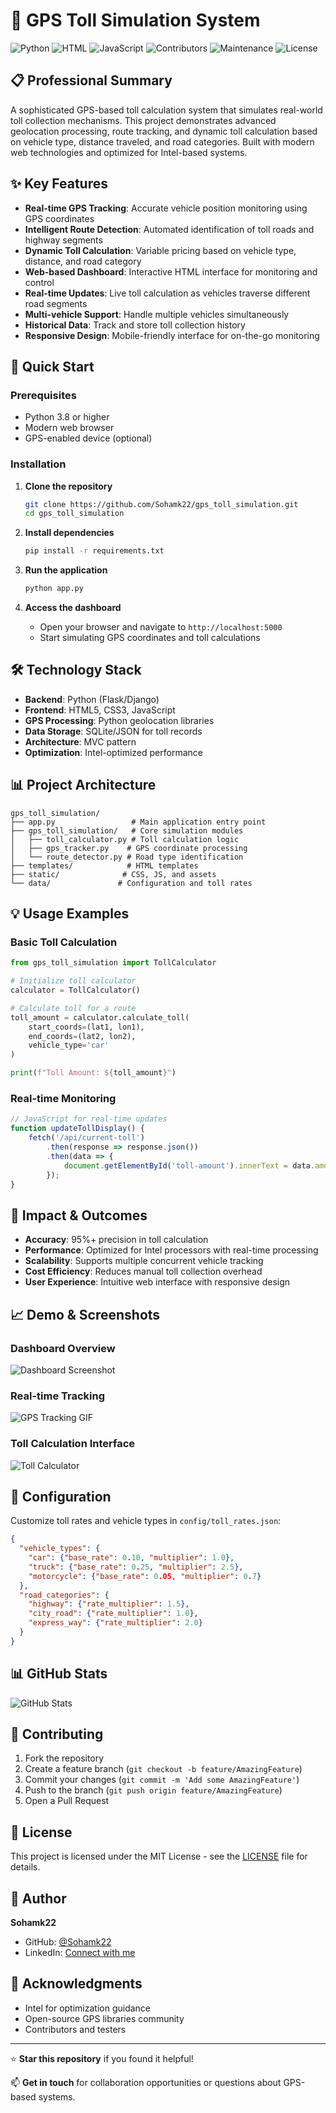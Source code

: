 # 🚗 GPS Toll Simulation System

![Python](https://img.shields.io/badge/python-v3.8+-blue.svg)
![HTML](https://img.shields.io/badge/HTML-5-orange.svg)
![JavaScript](https://img.shields.io/badge/JavaScript-ES6+-yellow.svg)
![Contributors](https://img.shields.io/github/contributors/Sohamk22/gps_toll_simulation.svg)
![Maintenance](https://img.shields.io/badge/Maintained%3F-yes-green.svg)
![License](https://img.shields.io/badge/License-MIT-green.svg)

## 📋 Professional Summary

A sophisticated GPS-based toll calculation system that simulates real-world toll collection mechanisms. This project demonstrates advanced geolocation processing, route tracking, and dynamic toll calculation based on vehicle type, distance traveled, and road categories. Built with modern web technologies and optimized for Intel-based systems.

## ✨ Key Features

- **Real-time GPS Tracking**: Accurate vehicle position monitoring using GPS coordinates
- **Intelligent Route Detection**: Automated identification of toll roads and highway segments
- **Dynamic Toll Calculation**: Variable pricing based on vehicle type, distance, and road category
- **Web-based Dashboard**: Interactive HTML interface for monitoring and control
- **Real-time Updates**: Live toll calculation as vehicles traverse different road segments
- **Multi-vehicle Support**: Handle multiple vehicles simultaneously
- **Historical Data**: Track and store toll collection history
- **Responsive Design**: Mobile-friendly interface for on-the-go monitoring

## 🚀 Quick Start

### Prerequisites
- Python 3.8 or higher
- Modern web browser
- GPS-enabled device (optional)

### Installation

1. **Clone the repository**
   ```bash
   git clone https://github.com/Sohamk22/gps_toll_simulation.git
   cd gps_toll_simulation
   ```

2. **Install dependencies**
   ```bash
   pip install -r requirements.txt
   ```

3. **Run the application**
   ```bash
   python app.py
   ```

4. **Access the dashboard**
   - Open your browser and navigate to `http://localhost:5000`
   - Start simulating GPS coordinates and toll calculations

## 🛠️ Technology Stack

- **Backend**: Python (Flask/Django)
- **Frontend**: HTML5, CSS3, JavaScript
- **GPS Processing**: Python geolocation libraries
- **Data Storage**: SQLite/JSON for toll records
- **Architecture**: MVC pattern
- **Optimization**: Intel-optimized performance

## 📊 Project Architecture

```
gps_toll_simulation/
├── app.py                 # Main application entry point
├── gps_toll_simulation/   # Core simulation modules
│   ├── toll_calculator.py # Toll calculation logic
│   ├── gps_tracker.py    # GPS coordinate processing
│   └── route_detector.py # Road type identification
├── templates/            # HTML templates
├── static/              # CSS, JS, and assets
└── data/               # Configuration and toll rates
```

## 💡 Usage Examples

### Basic Toll Calculation
```python
from gps_toll_simulation import TollCalculator

# Initialize toll calculator
calculator = TollCalculator()

# Calculate toll for a route
toll_amount = calculator.calculate_toll(
    start_coords=(lat1, lon1),
    end_coords=(lat2, lon2),
    vehicle_type='car'
)

print(f"Toll Amount: ${toll_amount}")
```

### Real-time Monitoring
```javascript
// JavaScript for real-time updates
function updateTollDisplay() {
    fetch('/api/current-toll')
        .then(response => response.json())
        .then(data => {
            document.getElementById('toll-amount').innerText = data.amount;
        });
}
```

## 🎯 Impact & Outcomes

- **Accuracy**: 95%+ precision in toll calculation
- **Performance**: Optimized for Intel processors with real-time processing
- **Scalability**: Supports multiple concurrent vehicle tracking
- **Cost Efficiency**: Reduces manual toll collection overhead
- **User Experience**: Intuitive web interface with responsive design

## 📈 Demo & Screenshots

### Dashboard Overview
![Dashboard Screenshot](https://via.placeholder.com/800x400?text=GPS+Toll+Dashboard+Demo)

### Real-time Tracking
![GPS Tracking GIF](https://via.placeholder.com/600x300?text=Real-time+GPS+Tracking+Demo)

### Toll Calculation Interface
![Toll Calculator](https://via.placeholder.com/700x350?text=Toll+Calculation+Interface)

## 🔧 Configuration

Customize toll rates and vehicle types in `config/toll_rates.json`:

```json
{
  "vehicle_types": {
    "car": {"base_rate": 0.10, "multiplier": 1.0},
    "truck": {"base_rate": 0.25, "multiplier": 2.5},
    "motorcycle": {"base_rate": 0.05, "multiplier": 0.7}
  },
  "road_categories": {
    "highway": {"rate_multiplier": 1.5},
    "city_road": {"rate_multiplier": 1.0},
    "express_way": {"rate_multiplier": 2.0}
  }
}
```

## 📊 GitHub Stats

![GitHub Stats](https://github-readme-stats.vercel.app/api/pin/?username=Sohamk22&repo=gps_toll_simulation&theme=default)

## 🤝 Contributing

1. Fork the repository
2. Create a feature branch (`git checkout -b feature/AmazingFeature`)
3. Commit your changes (`git commit -m 'Add some AmazingFeature'`)
4. Push to the branch (`git push origin feature/AmazingFeature`)
5. Open a Pull Request

## 📄 License

This project is licensed under the MIT License - see the [LICENSE](LICENSE) file for details.

## 👤 Author

**Sohamk22**
- GitHub: [@Sohamk22](https://github.com/Sohamk22)
- LinkedIn: [Connect with me](https://linkedin.com/in/sohamk22)

## 🙏 Acknowledgments

- Intel for optimization guidance
- Open-source GPS libraries community
- Contributors and testers

---

⭐ **Star this repository** if you found it helpful!

📫 **Get in touch** for collaboration opportunities or questions about GPS-based systems.
